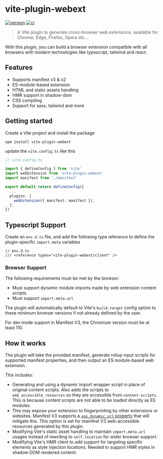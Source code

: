 # vite-plugin-webext

[![version][sh_npm_version]][npm_url]
[![ci][sh_npm_status]](#)

> A Vite plugin to generate cross-browser web extensions, available for Chrome, Edge, Firefox, Opera etc...

With this plugin, you can build a browser extension compatible with all browsers with modern technologies like typescript, tailwind and react.

## Features

- Supports manifest v3 & v2
- ES-module-based extension
- HTML and static assets handling
- HMR support in shadow-dom
- CSS compiling
- Support for sass, tailwind and more

## Getting started

Create a Vite project and install the package

```
npm install vite-plugin-webext
```

update the `vite.config.ts` like this

```typescript
// vite.config.ts

import { defineConfig } from 'vite'
import webExtension from 'vite-plugin-webext'
import manifest from './manifest'

export default return defineConfig({
  ...
  plugins: [
    webExtension({ manifest: manifest }),
  ],
})
```

## Typescript Support

Create an `env.d.ts` file, and add the following type reference to define the plugin-specific `import.meta` variables

```
// env.d.ts
/// <reference types="vite-plugin-webext/client" />
```

### Browser Support

The following requirements must be met by the browser:

- Must support dynamic module imports made by web extension content scripts.
- Must support `import.meta.url`

The plugin will automatically default to Vite's `build.target` config option to these minimum browser versions if not already defined by the user.

For dev mode support in Manifest V3, the Chromium version must be at least 110.

## How it works

The plugin will take the provided manifest, generate rollup input scripts for supported manifest properties, and then output an ES module-based web extension.

This includes:

- Generating and using a dynamic import wrapper script in place of original content scripts. Also adds the scripts to `web_accessible_resources` so they are accessible from `content-scripts`. This is because content scripts are not able to be loaded directly as ES modules.
- This may expose your extension to fingerprinting by other extensions or websites. Manifest V3 supports a [`use_dynamic_url` property](https://developer.chrome.com/docs/extensions/mv3/manifest/web_accessible_resources/) that will mitigate this. This option is set for manifest V3 web-accessible resources generated by this plugin.
- Modifying Vite's static asset handling to maintain `import.meta.url` usages instead of rewriting to `self.location` for wider browser support.
- Modifying Vite's HMR client to add support for targeting specific elements as style injection locations. Needed to support HMR styles in shadow DOM rendered content.

<!-- footer links -->

[npm_url]: https://www.npmjs.com/package/vite-plugin-webext
[sh_npm_version]: https://img.shields.io/npm/v/vite-plugin-webext
[sh_npm_status]: https://img.shields.io/github/actions/workflow/status/graygalaxy/vite-plugin-webext/publish-plugin.yml
